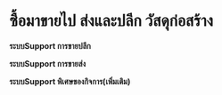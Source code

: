 # ซื้อมาขายไป  ส่งและปลีก วัสดุก่อสร้าง

**ระบบSupport การขายปลีก**

**ระบบSupport การขายส่ง**

**ระบบSupport พิเศษของกิจการ(เพิ่มเติม)**



